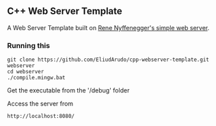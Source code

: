 ## C++ Web Server Template
A Web Server Template built on [Rene Nyffenegger's simple web server](https://github.com/ReneNyffenegger/cpp-webserver).

### Running this
```
git clone https://github.com/EliudArudo/cpp-webserver-template.git webserver
cd webserver
./compile.mingw.bat
```

Get the executable from the '/debug' folder

Access the server from 
```
http://localhost:8080/
```

